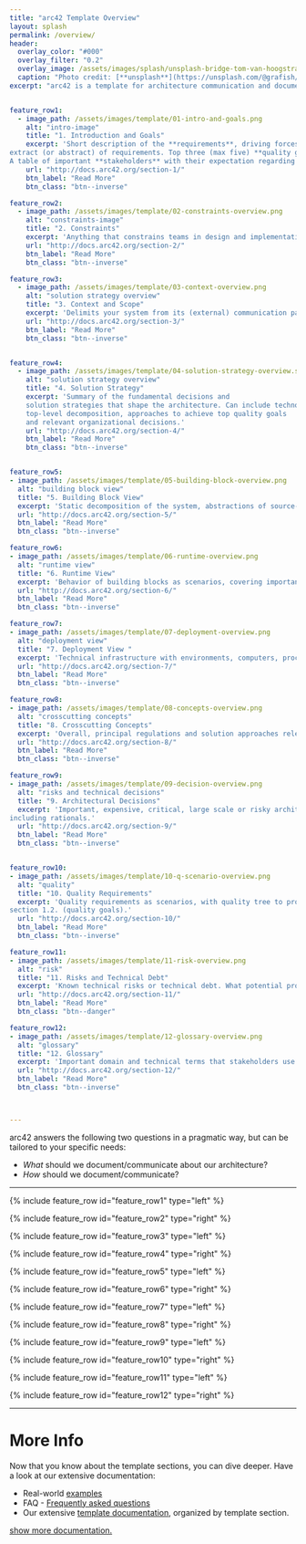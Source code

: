 ```yaml
---
title: "arc42 Template Overview"
layout: splash
permalink: /overview/
header:
  overlay_color: "#000"
  overlay_filter: "0.2"
  overlay_image: /assets/images/splash/unsplash-bridge-tom-van-hoogstraten.jpg
  caption: "Photo credit: [**unsplash**](https://unsplash.com/@grafish/)"
excerpt: "arc42 is a template for architecture communication and documentation."


feature_row1:
  - image_path: /assets/images/template/01-intro-and-goals.png
    alt: "intro-image"
    title: "1. Introduction and Goals"
    excerpt: 'Short description of the **requirements**, driving forces,
extract (or abstract) of requirements. Top three (max five) **quality goals** for the architecture which have highest priority for the major stakeholders.
A table of important **stakeholders** with their expectation regarding architecture.'
    url: "http://docs.arc42.org/section-1/"
    btn_label: "Read More"
    btn_class: "btn--inverse"

feature_row2:
  - image_path: /assets/images/template/02-constraints-overview.png
    alt: "constraints-image"
    title: "2. Constraints"
    excerpt: 'Anything that constrains teams in design and implementation decisions or decision about related processes. Can sometimes go beyond individual systems and are valid for whole organizations and companies.'
    url: "http://docs.arc42.org/section-2/"
    btn_label: "Read More"
    btn_class: "btn--inverse"    

feature_row3:
  - image_path: /assets/images/template/03-context-overview.png
    alt: "solution strategy overview"
    title: "3. Context and Scope"
    excerpt: 'Delimits your system from its (external) communication partners (neighboring systems and users). Specifies the external interfaces. Shown from a business/domain perspective (always) or a technical perspective (optional)'
    url: "http://docs.arc42.org/section-3/"
    btn_label: "Read More"
    btn_class: "btn--inverse"    


feature_row4:
  - image_path: /assets/images/template/04-solution-strategy-overview.svg
    alt: "solution strategy overview"
    title: "4. Solution Strategy"
    excerpt: 'Summary of the fundamental decisions and
    solution strategies that shape the architecture. Can include technology,
    top-level decomposition, approaches to achieve top quality goals
    and relevant organizational decisions.'
    url: "http://docs.arc42.org/section-4/"
    btn_label: "Read More"
    btn_class: "btn--inverse"    


feature_row5:
- image_path: /assets/images/template/05-building-block-overview.png
  alt: "building block view"
  title: "5. Building Block View"
  excerpt: 'Static decomposition of the system, abstractions of source-code, shown as hierarchy of white boxes (containing black boxes), up to the appropriate level of detail.'
  url: "http://docs.arc42.org/section-5/"
  btn_label: "Read More"
  btn_class: "btn--inverse"    

feature_row6:
- image_path: /assets/images/template/06-runtime-overview.png
  alt: "runtime view"
  title: "6. Runtime View"
  excerpt: 'Behavior of building blocks as scenarios, covering important use cases or features, interactions at critical external interfaces, operation and administration plus error and exception behavior.'
  url: "http://docs.arc42.org/section-6/"
  btn_label: "Read More"
  btn_class: "btn--inverse"    

feature_row7:
- image_path: /assets/images/template/07-deployment-overview.png
  alt: "deployment view"
  title: "7. Deployment View "
  excerpt: 'Technical infrastructure with environments, computers, processors, topologies. Mapping of (software) building blocks to infrastructure elements.'
  url: "http://docs.arc42.org/section-7/"
  btn_label: "Read More"
  btn_class: "btn--inverse"    

feature_row8:
- image_path: /assets/images/template/08-concepts-overview.png
  alt: "crosscutting concepts"
  title: "8. Crosscutting Concepts"
  excerpt: 'Overall, principal regulations and solution approaches relevant in multiple parts (→ cross-cutting) of the system. Concepts are often related to **multiple building blocks**. Include different topics like domain models,  architectur patterns and -styles, rules for using specific technology and inmplementation rules.'
  url: "http://docs.arc42.org/section-8/"
  btn_label: "Read More"
  btn_class: "btn--inverse"    

feature_row9:
- image_path: /assets/images/template/09-decision-overview.png
  alt: "risks and technical decisions"
  title: "9. Architectural Decisions"
  excerpt: 'Important, expensive, critical, large scale or risky architecture decisions
including rationals.'
  url: "http://docs.arc42.org/section-9/"
  btn_label: "Read More"
  btn_class: "btn--inverse"    


feature_row10:
- image_path: /assets/images/template/10-q-scenario-overview.png
  alt: "quality"
  title: "10. Quality Requirements"
  excerpt: 'Quality requirements as scenarios, with quality tree to provide high-level overview. The most important quality goals should have been described in
section 1.2. (quality goals).'
  url: "http://docs.arc42.org/section-10/"
  btn_label: "Read More"
  btn_class: "btn--inverse"    

feature_row11:
- image_path: /assets/images/template/11-risk-overview.png
  alt: "risk"
  title: "11. Risks and Technical Debt"
  excerpt: 'Known technical risks or technical debt. What potential problems exist within or around the system? What does the development team feel miserable about?'
  url: "http://docs.arc42.org/section-11/"
  btn_label: "Read More"
  btn_class: "btn--danger"    

feature_row12:
- image_path: /assets/images/template/12-glossary-overview.png
  alt: "glossary"
  title: "12. Glossary"
  excerpt: 'Important domain and technical terms that stakeholders use when discussing he system. Also: translation reference if you work in a multi-language environment.'
  url: "http://docs.arc42.org/section-12/"
  btn_label: "Read More"
  btn_class: "btn--inverse"    



---
```


arc42 answers the following two questions in a pragmatic way, but can be tailored to your specific needs:

* _What_ should we document/communicate about our architecture?
* _How_ should we document/communicate?

<hr>

{% include feature_row id="feature_row1" type="left" %}

{% include feature_row id="feature_row2" type="right" %}

{% include feature_row id="feature_row3" type="left" %}

{% include feature_row id="feature_row4" type="right" %}

{% include feature_row id="feature_row5" type="left" %}

{% include feature_row id="feature_row6" type="right" %}

{% include feature_row id="feature_row7" type="left" %}

{% include feature_row id="feature_row8" type="right" %}

{% include feature_row id="feature_row9" type="left" %}

{% include feature_row id="feature_row10" type="right" %}

{% include feature_row id="feature_row11" type="left" %}

{% include feature_row id="feature_row12" type="right" %}

<hr>

# More Info

Now that you know about the template sections, you can dive deeper. Have a look at our extensive documentation:

* Real-world [examples](/examples)
* FAQ - [Frequently asked questions](http://faq.arc42.org)
* Our extensive [template documentation](http://docs.arc42.org), organized by template section.

<a href="/documentation" class="btn btn--success">show more documentation.</a>
